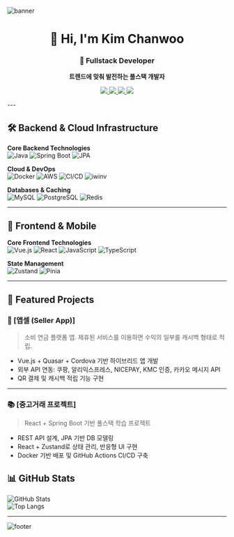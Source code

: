 <!-- 배너 이미지 -->
![banner](https://capsule-render.vercel.app/api?type=waving&color=0:4FACFE,100:00F2FE&height=200&section=header&text=Kim%20Chanwoo%20🚀&fontSize=40&fontColor=ffffff&animation=twinkling&fontAlignY=35)
<div align="center">
  <h1>👋 Hi, I'm Kim Chanwoo</h1>
  <h3>🚀 Fullstack Developer</h3>
  <p><b>트렌드에 맞춰 발전하는 풀스택 개발자</b></p>
  
  <p>
<a href="https://portfolio-chanwoo.vercel.app">
  <img src="https://img.shields.io/badge/Visit&nbsp;Portfolio-1E90FF?style=for-the-badge&logo=react&logoColor=white"/>
</a>
    <a href="https://github.com/sap06096">
      <img src="https://img.shields.io/badge/GitHub-181717?style=for-the-badge&logo=github&logoColor=white"/>
    </a>
    <a href="https://sap06096.tistory.com/">
      <img src="https://img.shields.io/badge/Blog-FF5722?style=for-the-badge&logo=blog&logoColor=white"/>
    </a>
    <a href="mailto:gimchanu141@gmail.com">
      <img src="https://img.shields.io/badge/Email-D14836?style=for-the-badge&logo=gmail&logoColor=white"/>
    </a>
  </p>
</div>
---


## 🛠 Backend & Cloud Infrastructure  

**Core Backend Technologies**  
![Java](https://img.shields.io/badge/Java-007396?style=for-the-badge&logo=openjdk&logoColor=white)
![Spring Boot](https://img.shields.io/badge/SpringBoot-6DB33F?style=for-the-badge&logo=springboot&logoColor=white)
![JPA](https://img.shields.io/badge/JPA-59666C?style=for-the-badge&logo=hibernate&logoColor=white)

**Cloud & DevOps**  
![Docker](https://img.shields.io/badge/Docker-2496ED?style=for-the-badge&logo=docker&logoColor=white)
![AWS](https://img.shields.io/badge/AWS-232F3E?style=for-the-badge&logo=amazonaws&logoColor=white)
![CI/CD](https://img.shields.io/badge/CI%2FCD-2088FF?style=for-the-badge&logo=githubactions&logoColor=white)
![iwinv](https://img.shields.io/badge/iwinv-0F2C55?style=for-the-badge&logo=cloudflare&logoColor=white)

**Databases & Caching**  
![MySQL](https://img.shields.io/badge/MySQL-4479A1?style=for-the-badge&logo=mysql&logoColor=white)
![PostgreSQL](https://img.shields.io/badge/PostgreSQL-4169E1?style=for-the-badge&logo=postgresql&logoColor=white)
![Redis](https://img.shields.io/badge/Redis-DC382D?style=for-the-badge&logo=redis&logoColor=white)

---

## 🎨 Frontend & Mobile  

**Core Frontend Technologies**  
![Vue.js](https://img.shields.io/badge/Vue.js-4FC08D?style=for-the-badge&logo=vue.js&logoColor=white)
![React](https://img.shields.io/badge/React-61DAFB?style=for-the-badge&logo=react&logoColor=black)
![JavaScript](https://img.shields.io/badge/JavaScript-F7DF1E?style=for-the-badge&logo=javascript&logoColor=black)
![TypeScript](https://img.shields.io/badge/TypeScript-3178C6?style=for-the-badge&logo=typescript&logoColor=white)

**State Management**  
![Zustand](https://img.shields.io/badge/Zustand-000000?style=for-the-badge&logo=react&logoColor=white)
![Pinia](https://img.shields.io/badge/Pinia-F9DC3E?style=for-the-badge&logo=vue.js&logoColor=black)

---

## 🚀 Featured Projects  

### 🛒 [앱셀 (Seller App)]  
> 소비 연금 플랫폼 앱. 제휴된 서비스를 이용하면 수익의 일부를 캐시백 형태로 적립.  
- Vue.js + Quasar + Cordova 기반 하이브리드 앱 개발  
- 외부 API 연동: 쿠팡, 알리익스프레스, NICEPAY, KMC 인증, 카카오 메시지 API  
- QR 결제 및 캐시백 적립 기능 구현  

---

### 📚 [중고거래 프로젝트]
> React + Spring Boot 기반 풀스택 학습 프로젝트  
- REST API 설계, JPA 기반 DB 모델링  
- React + Zustand로 상태 관리, 반응형 UI 구현  
- Docker 기반 배포 및 GitHub Actions CI/CD 구축  

## 📊 GitHub Stats  

![GitHub Stats](https://github-readme-stats.vercel.app/api?username=sap06096&show_icons=true&theme=tokyonight)  
![Top Langs](https://github-readme-stats.vercel.app/api/top-langs/?username=sap06096&layout=compact&theme=tokyonight)  

---

<!-- 푸터 배너 -->
![footer](https://capsule-render.vercel.app/api?type=waving&color=0:00F2FE,100:4FACFE&height=150&section=footer)
